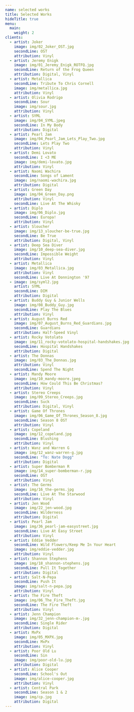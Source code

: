 ```yaml
---
name: selected works
title: Selected Works
hideTitle: true
menu:
  main:
    weight: 2
clients:
  - artist: Joker
    image: img/02_Joker_OST.jpg
    secondLine: OST
    attribution: Vinyl
  - artist: Jeremy Enigk
    image: img/01_Jeremy_Enigk_ROTFQ.jpg
    secondLine: Return of the Frog Queen
    attribution: Digital, Vinyl
  - artist: Metallica
    secondLine: Tribute To Chris Cornell
    image: img/metallica.jpg
    attribution: Vinyl
  - artist: Olivia Rodrigo
    secondLine: Sour
    image: img/sour.jpg
    attribution: Vinyl
  - artist: SYML
    image: img/04_SYML.jpeg
    secondLine: In My Body
    attribution: Digital
  - artist: Pearl Jam
    image: img/04_Pearl_Jam_Lets_Play_Two.jpg
    secondLine: Lets Play Two
    attribution: Vinyl
  - artist: Demi Lovato
    secondLine: I <3 ME
    image: img/demi-lovato.jpg
    attribution: Vinyl
  - artist: Naomi Wachira
    secondLine: Songs of Lament
    image: img/naomi-wachira.jpg
    attribution: Digital
  - artist: Green Day
    image: img/04_Green_Day.png
    attribution: Vinyl
    secondLine: Live At The Whisky
  - artist: Diplo
    image: img/06_Diplo.jpg
    secondLine: Europa!
    attribution: Vinyl
  - artist: Sloucher
    image: img/13_sloucher-be-true.jpg
    secondLine: Be True
    attribution: Digital, Vinyl
  - artist: Deep Sea Diver
    image: img/10_deep-sea-diver.jpg
    secondLine: Impossible Weight
    attribution: Vinyl
  - artist: Metallica
    image: img/03_Metallica.jpg
    attribution: Vinyl
    secondLine: Live At Donnington '97
  - image: img/syml2.jpg
    artist: SYML
    secondLine: DIM
    attribution: Digital
  - artist: Buddy Guy & Junior Wells
    image: img/08_Buddy_Guy.jpg
    secondLine: Play The Blues
    attribution: Vinyl
  - artist: August Burns Red
    image: img/07_August_Burns_Red_Guardians.jpg
    secondLine: Guardians
    attribution: Half-Speed Vinyl
  - artist: Rocky Votolato
    image: img/11_rocky-votolato-hospital-handshakes.jpg
    secondLine: Hospital Handshakes
    attribution: Digital
  - artist: The Donnas
    image: img/03_The_Donnas.jpg
    attribution: Vinyl
    secondLine: Spend The Night
  - artist: Mandy Moore
    image: img/10_mandy-moore.jpeg
    secondLine: How Could This Be Christmas?
    attribution: Vinyl
  - artist: Stereo Creeps
    image: img/09_Stereo_Creeps.jpg
    secondLine: Suck
    attribution: Digital, Vinyl
  - artist: Game Of Thrones
    image: img/06_Game_Of_Thrones_Season_8.jpg
    secondLine: Season 8 OST
    attribution: Vinyl
  - artist: Copeland
    image: img/12_copeland.jpg
    secondLine: Blushing
    attribution: Vinyl
  - artist: Wanz and Warren G
    image: img/12_wanz-warren-g.jpg
    secondLine: "To: Nate Dogg"
    attribution: Digital
  - artist: Super Bomberman R
    image: img/14_super-bomberman-r.jpg
    secondLine: OST
    attribution: Vinyl
  - artist: The Germs
    image: img/16_the-germs.jpg
    secondLine: Live At The Starwood
    attribution: Vinyl
  - artist: Jen Wood
    image: img/22_jen-wood.jpg
    secondLine: Wilderness
    attribution: Digital
  - artist: Pearl Jam
    image: img/36_pearl-jam-easystreet.jpg
    secondLine: Live At Easy Street
    attribution: Vinyl
  - artist: Eddie Vedder
    secondLine: Wild Flowers/Keep Me In Your Heart
    image: img/eddie-vedder.jpg
    attribution: Vinyl
  - artist: Shannon Stephens
    image: img/18_shannon-stephens.jpg
    secondLine: Pull It Together
    attribution: Digital
  - artist: Salt-N-Pepa
    secondLine: Push It
    image: img/salt-n-pepa.jpg
    attribution: Vinyl
  - artist: The Fire Theft
    image: img/06_The_Fire_Theft.jpg
    secondLine: The Fire Theft
    attribution: Vinyl
  - artist: Jenn Champion
    image: img/32_jenn-champion-m-.jpg
    secondLine: Single Rider
    attribution: Digital
  - artist: MxPx
    image: img/05_MXPX.jpg
    secondLine: MxPx
    attribution: Vinyl
  - artist: Poor Old Lu
    secondLine: Sin
    image: img/poor-old-lu.jpg
    attribution: Digital
  - artist: Alice Cooper
    secondLine: School's Out
    image: img/alice-cooper.jpg
    attribution: Vinyl
  - artist: Central Park
    secondLine: Season 1 & 2
    image: img/cp.jpg
    attribution: Digital
---
```

